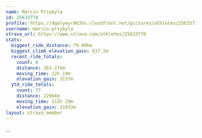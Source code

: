 ```yaml
---
name: Marcin Przybyla
id: 25633770
profile: https://dgalywyr863hv.cloudfront.net/pictures/athletes/25633770/12947173/2/large.jpg
username: marcin-przybyla
strava_url: https://www.strava.com/athletes/25633770
stats:
  biggest_ride_distance: 79.09km
  biggest_climb_elevation_gain: 637.2m
  recent_ride_totals:
    count: 8
    distance: 263.27km
    moving_time: 12h 19m
    elevation_gain: 3137m
  ytd_ride_totals:
    count: 77
    distance: 2296km
    moving_time: 113h 29m
    elevation_gain: 21933m
layout: strava_member
--- 
```

...
